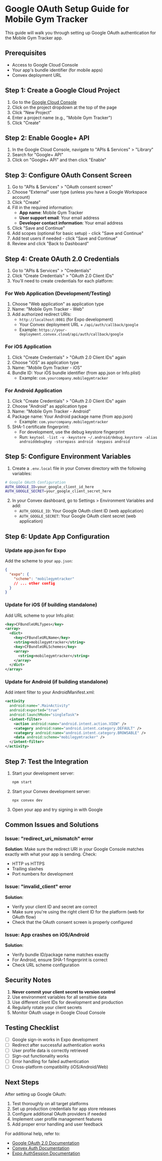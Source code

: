 # Google OAuth Setup Guide for Mobile Gym Tracker

This guide will walk you through setting up Google OAuth authentication for the Mobile Gym Tracker app.

## Prerequisites

- Access to Google Cloud Console
- Your app's bundle identifier (for mobile apps)
- Convex deployment URL

## Step 1: Create a Google Cloud Project

1. Go to the [Google Cloud Console](https://console.cloud.google.com/)
2. Click on the project dropdown at the top of the page
3. Click "New Project"
4. Enter a project name (e.g., "Mobile Gym Tracker")
5. Click "Create"

## Step 2: Enable Google+ API

1. In the Google Cloud Console, navigate to "APIs & Services" > "Library"
2. Search for "Google+ API"
3. Click on "Google+ API" and then click "Enable"

## Step 3: Configure OAuth Consent Screen

1. Go to "APIs & Services" > "OAuth consent screen"
2. Choose "External" user type (unless you have a Google Workspace account)
3. Click "Create"
4. Fill in the required information:
   - **App name**: Mobile Gym Tracker
   - **User support email**: Your email address
   - **Developer contact information**: Your email address
5. Click "Save and Continue"
6. Add scopes (optional for basic setup) - click "Save and Continue"
7. Add test users if needed - click "Save and Continue"
8. Review and click "Back to Dashboard"

## Step 4: Create OAuth 2.0 Credentials

1. Go to "APIs & Services" > "Credentials"
2. Click "Create Credentials" > "OAuth 2.0 Client IDs"
3. You'll need to create credentials for each platform:

### For Web Application (Development/Testing)

1. Choose "Web application" as application type
2. Name: "Mobile Gym Tracker - Web"
3. Add authorized redirect URIs:
   - `http://localhost:8081` (for Expo development)
   - Your Convex deployment URL + `/api/auth/callback/google`
   - Example: `https://your-deployment.convex.cloud/api/auth/callback/google`

### For iOS Application

1. Click "Create Credentials" > "OAuth 2.0 Client IDs" again
2. Choose "iOS" as application type
3. Name: "Mobile Gym Tracker - iOS"
4. Bundle ID: Your iOS bundle identifier (from app.json or Info.plist)
   - Example: `com.yourcompany.mobilegymtracker`

### For Android Application

1. Click "Create Credentials" > "OAuth 2.0 Client IDs" again
2. Choose "Android" as application type
3. Name: "Mobile Gym Tracker - Android"
4. Package name: Your Android package name (from app.json)
   - Example: `com.yourcompany.mobilegymtracker`
5. SHA-1 certificate fingerprint:
   - For development, use the debug keystore fingerprint
   - Run: `keytool -list -v -keystore ~/.android/debug.keystore -alias androiddebugkey -storepass android -keypass android`

## Step 5: Configure Environment Variables

1. Create a `.env.local` file in your Convex directory with the following variables:

```bash
# Google OAuth Configuration
AUTH_GOOGLE_ID=your_google_client_id_here
AUTH_GOOGLE_SECRET=your_google_client_secret_here
```

2. In your Convex dashboard, go to Settings > Environment Variables and add:
   - `AUTH_GOOGLE_ID`: Your Google OAuth client ID (web application)
   - `AUTH_GOOGLE_SECRET`: Your Google OAuth client secret (web application)

## Step 6: Update App Configuration

### Update app.json for Expo

Add the scheme to your `app.json`:

```json
{
  "expo": {
    "scheme": "mobilegymtracker"
    // ... other config
  }
}
```

### Update for iOS (if building standalone)

Add URL scheme to your Info.plist:

```xml
<key>CFBundleURLTypes</key>
<array>
  <dict>
    <key>CFBundleURLName</key>
    <string>mobilegymtracker</string>
    <key>CFBundleURLSchemes</key>
    <array>
      <string>mobilegymtracker</string>
    </array>
  </dict>
</array>
```

### Update for Android (if building standalone)

Add intent filter to your AndroidManifest.xml:

```xml
<activity
  android:name=".MainActivity"
  android:exported="true"
  android:launchMode="singleTask">
  <intent-filter>
    <action android:name="android.intent.action.VIEW" />
    <category android:name="android.intent.category.DEFAULT" />
    <category android:name="android.intent.category.BROWSABLE" />
    <data android:scheme="mobilegymtracker" />
  </intent-filter>
</activity>
```

## Step 7: Test the Integration

1. Start your development server:

   ```bash
   npm start
   ```

2. Start your Convex development server:

   ```bash
   npx convex dev
   ```

3. Open your app and try signing in with Google

## Common Issues and Solutions

### Issue: "redirect_uri_mismatch" error

**Solution**: Make sure the redirect URI in your Google Console matches exactly with what your app is sending. Check:

- HTTP vs HTTPS
- Trailing slashes
- Port numbers for development

### Issue: "invalid_client" error

**Solution**:

- Verify your client ID and secret are correct
- Make sure you're using the right client ID for the platform (web for OAuth flow)
- Check that the OAuth consent screen is properly configured

### Issue: App crashes on iOS/Android

**Solution**:

- Verify bundle ID/package name matches exactly
- For Android, ensure SHA-1 fingerprint is correct
- Check URL scheme configuration

## Security Notes

1. **Never commit your client secret to version control**
2. Use environment variables for all sensitive data
3. Use different client IDs for development and production
4. Regularly rotate your client secrets
5. Monitor OAuth usage in Google Cloud Console

## Testing Checklist

- [ ] Google sign-in works in Expo development
- [ ] Redirect after successful authentication works
- [ ] User profile data is correctly retrieved
- [ ] Sign-out functionality works
- [ ] Error handling for failed authentication
- [ ] Cross-platform compatibility (iOS/Android/Web)

## Next Steps

After setting up Google OAuth:

1. Test thoroughly on all target platforms
2. Set up production credentials for app store releases
3. Configure additional OAuth providers if needed
4. Implement user profile management features
5. Add proper error handling and user feedback

For additional help, refer to:

- [Google OAuth 2.0 Documentation](https://developers.google.com/identity/protocols/oauth2)
- [Convex Auth Documentation](https://docs.convex.dev/auth)
- [Expo AuthSession Documentation](https://docs.expo.dev/versions/latest/sdk/auth-session/)
